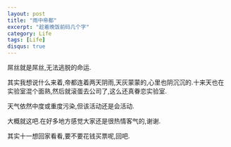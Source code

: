 ```yaml
---
layout: post
title: "雨中帝都"
excerpt: "趁着晚饭前码几个字"
category: Life
tags: [Life]
disqus: true
---
```



屌丝就是屌丝,无法逃脱的命运.

其实我想说什么来着,帝都连着两天阴雨,天灰蒙蒙的,心里也阴沉沉的.十来天也在实验室混个面熟,然后就滚蛋去公司了,这么还真眷恋实验室.

天气依然中度或重度污染,但该活动还是会活动.

大概就这吧.在好多地方感觉大家还是很热情客气的,谢谢.

其实十一想回家看看,要不要花钱买票呢,回吧.
